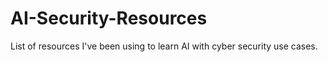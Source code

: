 # AI-Security-Resources
List of resources I've been using to learn AI with cyber security use cases.
